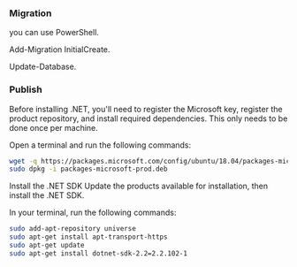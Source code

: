 ﻿### Migration
you can use PowerShell.


Add-Migration InitialCreate.


Update-Database.


### Publish

Before installing .NET, you'll need to register the Microsoft key, register the product repository, and install required dependencies. This only needs to be done once per machine.

Open a terminal and run the following commands:

```bash
wget -q https://packages.microsoft.com/config/ubuntu/18.04/packages-microsoft-prod.deb -O packages-microsoft-prod.deb
sudo dpkg -i packages-microsoft-prod.deb
```

Install the .NET SDK
Update the products available for installation, then install the .NET SDK.

In your terminal, run the following commands:

```bash
sudo add-apt-repository universe
sudo apt-get install apt-transport-https
sudo apt-get update
sudo apt-get install dotnet-sdk-2.2=2.2.102-1
```

